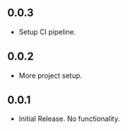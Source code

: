 ## 0.0.3

* Setup CI pipeline.

## 0.0.2

* More project setup.

## 0.0.1

* Initial Release. No functionality.
